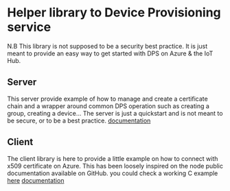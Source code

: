 # Helper library to Device Provisioning service

N.B This library is not supposed to be a security best practice. It is just meant to provide an easy way to get started with DPS on Azure & the IoT Hub.

## Server
This server provide example of how to manage and create a certificate chain and a wrapper around common DPS operation such as creating a group, creating a device... The server is just a quickstart and is not meant to be secure, or to be a best practice. 
[documentation](server/readme.md)

## Client
The client library is here to provide a little example on how to connect with x509 certificate on Azure. This has been loosely inspired on the node public documentation available on GitHub. you could check a working C example [here](https://github.com/Azure/azure-iot-sdk-c/blob/master/iothub_client/samples/iothub_client_sample_x509/iothub_client_sample_x509.c)
[documentation](client/readme.md)